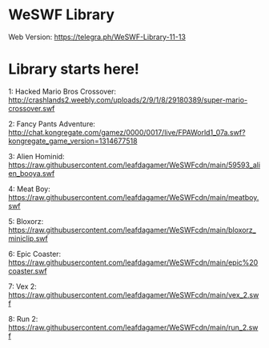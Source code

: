 <h1>WeSWF Library</h1>

Web Version: https://telegra.ph/WeSWF-Library-11-13

<h1>Library starts here!</h1>

1: Hacked Mario Bros Crossover: http://crashlands2.weebly.com/uploads/2/9/1/8/29180389/super-mario-crossover.swf


2: Fancy Pants Adventure: http://chat.kongregate.com/gamez/0000/0017/live/FPAWorld1_07a.swf?kongregate_game_version=1314677518


3: Alien Hominid: https://raw.githubusercontent.com/leafdagamer/WeSWFcdn/main/59593_alien_booya.swf


4: Meat Boy: https://raw.githubusercontent.com/leafdagamer/WeSWFcdn/main/meatboy.swf


5: Bloxorz: https://raw.githubusercontent.com/leafdagamer/WeSWFcdn/main/bloxorz_miniclip.swf


6: Epic Coaster: https://raw.githubusercontent.com/leafdagamer/WeSWFcdn/main/epic%20coaster.swf


7: Vex 2: https://raw.githubusercontent.com/leafdagamer/WeSWFcdn/main/vex_2.swf


8: Run 2: https://raw.githubusercontent.com/leafdagamer/WeSWFcdn/main/run_2.swf


